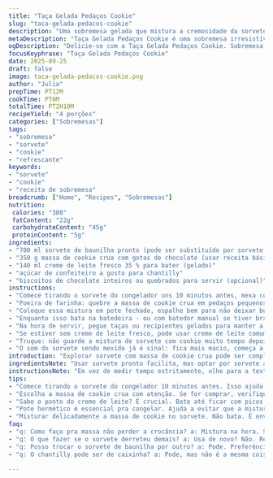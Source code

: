 ```yaml
---
title: "Taça Gelada Pedaços Cookie"
slug: "taca-gelada-pedacos-cookie"
description: "Uma sobremesa gelada que mistura a cremosidade da sorvete de baunilha com pedaços crocantes da massa de cookie com gotas de chocolate escuro. A textura fica rica, macia, com contraste entre a fria sorvete e o crocante da massa. A adição de chantilly feito de creme fresco amplia o toque aveludado, enquanto a massa crua gelada ainda traz um sabor caseiro intenso. Pode acompanhar com biscoito inteiro ou esfarelado para reforçar o crocante. Uma versão atualizada que usa creme de leite para bater em vez do clássico chantilly industrializado. Ideal para congelar na hora e servir como impulso doce para dias quentes. A receita exige olho para textura, saber quando a massa está maleável sem derreter demais sorvete e ponto certo do chantilly."
metaDescription: "Taça Gelada Pedaços Cookie é uma sobremesa irresistível que combina sorvete com cookie crocante. Refresca e encanta a cada colherada."
ogDescription: "Delicie-se com a Taça Gelada Pedaços Cookie. Sobremesa gelada que mistura sorvete de baunilha e massa de cookie crocante. Conforto e sabor em dias quentes."
focusKeyphrase: "Taça Gelada Pedaços Cookie"
date: 2025-09-25
draft: false
image: taca-gelada-pedacos-cookie.png
author: "Julia"
prepTime: PT12M
cookTime: PT0M
totalTime: PT2H10M
recipeYield: "4 porções"
categories: ["Sobremesas"]
tags:
- "sobremesa"
- "sorvete"
- "cookie"
- "refrescante"
keywords:
- "sorvete"
- "cookie"
- "receita de sobremesa"
breadcrumb: ["Home", "Recipes", "Sobremesas"]
nutrition: 
 calories: "380"
 fatContent: "22g"
 carbohydrateContent: "45g"
 proteinContent: "5g"
ingredients:
- "700 ml sorvete de baunilha pronto (pode ser substituído por sorvete de creme)"
- "350 g massa de cookie crua com gotas de chocolate (usar receita básica ou comprar pronta, ajustar açúcar a gosto)"
- "140 ml creme de leite fresco 35 % para bater (gelado)"
- "açúcar de confeiteiro a gosto para chantilly"
- "biscoitos de chocolate inteiros ou quebrados para servir (opcional)"
instructions:
- "Comece tirando o sorvete do congelador uns 10 minutos antes, mexa com colher de pau para ficar maleável mas ainda frio. Saiba que sorvete muito mole vira líquido, então cuidado. Uma textura meio macia ajuda a agregar os pedaços mas sem derreter tudo."
- "Poeira de farinha: quebre a massa de cookie crua em pedaços pequenos, mas sem esmagar demais, gosto que fique crocante ao morder depois. Se a massa estiver suuuuper gelada, dá para pegar pedaços inteiros. Se for uma massa muito doce e mole, reforçar a textura com uns pedacinhos maiores. Misture à sorvete com cuidado, envolve sem bater ou esmagar."
- "Coloque essa mistura em pote fechado, espalhe bem para não deixar bolsões de ar, ajuda na conservação. Leve ao congelador por 2 horas, mas veja se ao toque a mistura ficou firme, lembra textura de sorvete normal, não duro como pedra. Pode ajustar tempo ±15 minutos dependendo do seu freezer e tipo sorvete."
- "Enquanto isso bata na batedeira - ou com batedor manual se tiver braço firme - o creme de leite fresco bem gelado com uma pitada pequena de açúcar de confeiteiro. Não bata demais a ponto de virar manteiga, fique atento às ondulações cremosas, brilhantes, com picos suaves."
- "Na hora de servir, pegue taças ou recipientes gelados para manter a temperatura da sobremesa, senão derrete rápido. Sirva a mistura gelada, acrescente uma boa colher de chantilly por cima, generosa. Se quiser, polvilhe biscoitos quebrados ou até um biscoito inteiro apoiado na taça para decorar e dar mais crocância."
- "Se estiver sem creme de leite fresco, pode usar creme de leite comum gelado mas o ponto não fica tão firme e cremoso, ou chantilly pronto, porém perde charme e textura caseira. Para massa de cookie, se não encontrar pronta, massa de biscoito doce simples com gotas de chocolate vai bem, só ajustar açúcar para que não fique muito enjoativo com o sorvete."
- "Truque: não guarde a mistura de sorvete com cookie muito tempo depois de misturar, porque a massa crua pode amolecer e perder a textura crocante. Faça na hora, ou máximo 3 dias congelado."
- "O som do sorvete sendo mexido já é sinal: fica mais macio, começa a ceder sob a colher, aroma doce da baunilha paira no ar. Quando a massa se mistura assim, a textura fica irregular, pedaços escuros destacam no branco do sorvete. Isso fala ao paladar antes mesmo de entrar a colher na boca."
introduction: "Explorar sorvete com massa de cookie crua pode ser complexo se não entender pontos certos. Mestrei ao longo dos anos a arte de deixar sorvete maleável porém não derretido demais, combinando textura crocante com cremosidade gelada. O segredo é o manejo da massa: não muito desfeita pra preservar crocância, nem pedaços gigantes para não perder harmonia. Já troquei sorvete comercial por sorvete caseiro simples e o sabor fica mais fresco, nada como aroma natural da baunilha artesanal. O creme batido substitui chantilly de caixinha, dando um toque mais leve e caseiro que contrasta na textura e mantém o equilíbrio do doce. Serve bem para dias quentes, refrescante e com sensação de conforto da massa de cookie."
ingredientsNote: "Usar sorvete pronto facilita, mas optar por sorvete artesanal pode mudar bastante o resultado. Se usar sorvete de creme em vez de baunilha, experimente adicionar uma pitada de extrato de baunilha para levantar sabor. Massa pode ser comprada pronta para facilitar, mas se for fazer a massa: prefira equilíbrio entre farinha, açúcar e gotas de chocolate meio-amargo para suavizar doçura. Creme 35% é melhor para chantilly estável, mas pode ser substituído por creme fresco sem estabilizantes, só o ponto dura menos tempo. O açúcar no chantilly é opcional mas quase sempre ajuda a refrescar o sabor. Biscoitos à parte para finalizar são opcionais, servem para quem gosta da crocância extra."
instructionsNote: "Em vez de medir tempo estritamente, olhe para a textura e sensações. Sorvete deve estar macio, não líquido. Massa crua em pedaços lembra textura de mestres que preparam cookie dough sempre fresco para manter crocância. Bater creme em ponto de chantilly requer paciência e observação, evita bater demais para não virar manteiga. O congelamento precisa de recipiente hermético para evitar absorção de odores e secagem da sobremesa. O truque de misturar com colher e envolver tudo suavemente evita aprisionar ar e perder textura natural. Para servir, utensílios gelados ajudam a manter temperatura do prato, agradar na apresentação e na experiência do paladar."
tips:
- "Comece tirando o sorvete do congelador 10 minutos antes. Isso ajuda a deixá-lo mais fácil de trabalhar. Não esqueça, não pode derreter muito, ou vira líquido. Tem que estar maleável."
- "Escolha a massa de cookie crua com atenção. Se for comprar, verifique a doçura. Peca pra ser equilibrada, senão o sorvete fica muito enjoativo. Tem que crocância nas mordidas."
- "Sabe o ponto do creme de leite? É crucial. Bate até ficar com picos suaves, mas não deixe virar manteiga. Olha pra textura, ondulações brilhantes são a chave. É arte."
- "Pote hermético é essencial pra congelar. Ajuda a evitar que a mistura absorva outros odores. Tem que ser bem vedado, senão fica com gosto estranho depois."
- "Misturar delicadamente a massa de cookie no sorvete. Não bata. É envolver, não esmagar. Quer sentir os pedaços na hora de servir. O contraste de texturas é fundamental."
faq:
- "q: Como faço pra massa não perder a crocância? a: Mistura na hora. Se deixar pra guardar, ela amolece. Faça sempre que for servir."
- "q: O que fazer se o sorvete derreteu demais? a: Usa de novo? Não. Recomeça. Deixa esfriar antes. Frio é tudo nessa receita. Mistura mal feita perde o gosto."
- "q: Posso trocar o sorvete de baunilha por outro? a: Pode. Preferência por sabores do seu gosto. Mas baunilha é básico. Acompanha bem."
- "q: O chantilly pode ser de caixinha? a: Pode, mas não é a mesma coisa. Caseiro é leve e fresco. Troca só se não tiver fresco. Ele dá a textura certa."

---
```

